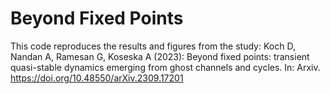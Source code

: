 # Beyond Fixed Points


This code reproduces the results and figures from the study:
Koch D, Nandan A, Ramesan G, Koseska A (2023): Beyond fixed points: transient quasi-stable dynamics emerging from ghost channels and cycles. In: Arxiv. https://doi.org/10.48550/arXiv.2309.17201 
